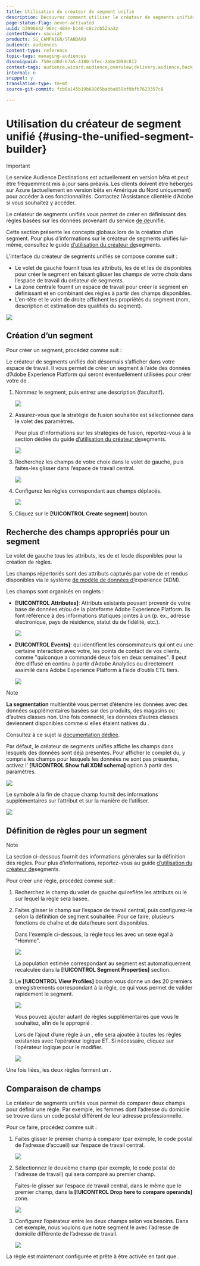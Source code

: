 ```yaml
---
title: Utilisation du créateur de segment unifié
description: Découvrez comment utiliser le créateur de segments unifiés pour créer   de.
page-status-flag: never-activated
uuid: b3996642-96ec-489e-b146-c8c2cb52aa32
contentOwner: sauviat
products: SG_CAMPAIGN/STANDARD
audience: audiences
content-type: reference
topic-tags: managing-audiences
discoiquuid: 750ecd8d-67a5-4180-bfec-2a8e3098c812
context-tags: audience,wizard;audience,overview;delivery,audience,back
internal: n
snippet: y
translation-type: tm+mt
source-git-commit: fcb6a145b19b68865babba659bf0bfb7623397c8

---
```



# Utilisation du créateur de segment unifié {#using-the-unified-segment-builder}

>[!IMPORTANT]
>
>Le service Audience Destinations est actuellement en version bêta et peut être fréquemment mis à jour sans préavis. Les clients doivent être hébergés sur Azure (actuellement en version bêta en Amérique du Nord uniquement) pour accéder à ces fonctionnalités. Contactez l’Assistance clientèle d’Adobe si vous souhaitez y accéder.

Le créateur de segments unifiés vous permet de créer   en définissant des règles basées sur les données provenant du service [de  de](https://www.adobe.io/apis/experienceplatform/home/profile-identity-segmentation.html)unifié.

Cette section présente les concepts globaux lors de la création d’un segment. Pour plus d’informations sur le créateur de segments unifiés lui-même, consultez le guide [d’utilisation du créateur de](https://www.adobe.io/apis/experienceplatform/home/profile-identity-segmentation/profile-identity-segmentation-services.html#!api-specification/markdown/narrative/technical_overview/segmentation/segment-builder-guide.md)segments.

L’interface du créateur de segments unifiés se compose comme suit :

* Le volet de gauche fournit tous les attributs, les  de et les  de disponibles pour créer le segment en faisant glisser les champs de votre choix dans l’espace de travail du créateur de segments.
* La zone centrale fournit un espace de travail pour créer le segment en définissant et en combinant des règles à partir des champs disponibles.
* L’en-tête et le volet de droite affichent les propriétés du segment (nom, description et estimation des  qualifiés du segment).

![](assets/aep_audiences_interface.png)

## Création d’un segment

Pour créer un segment, procédez comme suit :

Le créateur de segments unifiés doit désormais s’afficher dans votre espace de travail. Il vous permet de créer un segment à l’aide des données d’Adobe Experience Platform qui seront éventuellement utilisées pour créer votre  de .

1. Nommez le segment, puis entrez une description (facultatif).

   ![](assets/aep_audiences_creation_edit_name.png)

1. Assurez-vous que la stratégie de fusion souhaitée est sélectionnée dans le volet des paramètres.

   Pour plus d’informations sur les stratégies de fusion, reportez-vous à la section dédiée du guide [d’utilisation du créateur de](https://www.adobe.io/apis/experienceplatform/home/profile-identity-segmentation/profile-identity-segmentation-services.html#!api-specification/markdown/narrative/technical_overview/segmentation/segment-builder-guide.md)segments.

   ![](assets/aep_audiences_mergepolicy.png)

1. Recherchez les champs de votre choix dans le volet de gauche, puis faites-les glisser dans l’espace de travail central.

   ![](assets/aep_audiences_dragfield.png)

1. Configurez les règles correspondant aux champs déplacés.

   ![](assets/aep_audiences_configure_rules.png)

1. Cliquez sur le **[!UICONTROL Create segment]** bouton.

## Recherche des champs appropriés pour un segment

Le volet de gauche  tous les attributs, les  de et lesde  disponibles pour la création de règles.

Les champs répertoriés sont des attributs capturés par votre  de et rendus disponibles via le système [de modèle de données d’](https://www.adobe.io/apis/experienceplatform/home/xdm.html)expérience (XDM).

Les champs sont organisés en onglets :

* **[!UICONTROL Attributes]**: Attributs  existants pouvant provenir de votre base de données  et/ou de la plateforme Adobe Experience Platform. Ils font référence à des informations statiques jointes à un  (p. ex., adresse électronique, pays de résidence, statut  du de fidélité, etc.).

   ![](assets/aep_audiences_attributestab.png)

* **[!UICONTROL Events]**:   qui identifient les consommateurs qui ont eu une certaine interaction avec votre, les points de contact de vos clients, comme &quot;quiconque a commandé deux fois en deux semaines&quot;. Il peut être diffusé en continu à partir d’Adobe Analytics ou directement assimilé dans Adobe Experience Platform à l’aide d’outils ETL tiers.

   ![](assets/aep_audiences_eventstab.png)

>[!NOTE]
>
>**La segmentation** multientité vous permet d’étendre les données  avec des données supplémentaires basées sur des produits, des magasins ou d’autres classes  non. Une fois connecté, les données d’autres classes deviennent disponibles comme si elles étaient natives du  .
>
>Consultez à ce sujet la [documentation dédiée](https://www.adobe.io/apis/experienceplatform/home/profile-identity-segmentation/profile-identity-segmentation-services.html#!api-specification/markdown/narrative/tutorials/segmentation/multi_entity_segmentation.md).

Par défaut, le créateur de segments unifiés affiche les champs dans lesquels des données sont déjà présentes. Pour afficher le  complet du, y compris les champs pour lesquels les données ne sont pas présentes, activez l’ **[!UICONTROL Show full XDM schema]** option à partir des paramètres.

![](assets/aep_audiences_populatedfields.png)

Le symbole à la fin de chaque champ fournit des informations supplémentaires sur l’attribut et sur la manière de l’utiliser.

![](assets/aep_audiences_isymbol.png)

## Définition de règles pour un segment

>[!NOTE]
>
>La section ci-dessous fournit des informations générales sur la définition des règles. Pour plus d’informations, reportez-vous au guide [d’utilisation du créateur de](https://www.adobe.io/apis/experienceplatform/home/profile-identity-segmentation/profile-identity-segmentation-services.html#!api-specification/markdown/narrative/technical_overview/segmentation/segment-builder-guide.md)segments.

Pour créer une règle, procédez comme suit :

1. Recherchez le champ du volet de gauche qui reflète les attributs ou le  sur lequel la règle sera basée.

1. Faites glisser le champ sur l’espace de travail central, puis configurez-le selon la définition de segment souhaitée. Pour ce faire, plusieurs fonctions de chaîne et de date/heure sont disponibles.

   Dans l&#39;exemple ci-dessous, la règle tous les  avec un sexe égal à &quot;Homme&quot;.

   ![](assets/aep_audiences_malegender.png)

   La population estimée correspondant au segment est automatiquement recalculée dans la **[!UICONTROL Segment Properties]** section.

1. Le **[!UICONTROL View Profiles]** bouton vous donne un  des 20 premiers enregistrements correspondant à la règle, ce qui vous permet de valider rapidement le segment.

   ![](assets/aep_audiences_samplepreview.png)

   Vous pouvez ajouter autant de règles supplémentaires que vous le souhaitez, afin de  le approprié .

   Lors de l’ajout d’une règle à un , elle sera ajoutée à toutes les règles existantes avec l’opérateur logique ET. Si nécessaire, cliquez sur l’opérateur logique pour le modifier.

   ![](assets/aep_audiences_andoperator.png)

Une fois liées, les deux règles forment un .

## Comparaison de champs

Le créateur de segments unifiés vous permet de comparer deux champs pour définir une règle. Par exemple, les femmes dont l’adresse du domicile se trouve dans un code postal différent de leur adresse professionnelle.

Pour ce faire, procédez comme suit :

1. Faites glisser le premier champ à comparer (par exemple, le code postal de l’adresse d’accueil) sur l’espace de travail central.

   ![](assets/aep_audiences_comparing_1.png)

1. Sélectionnez le deuxième champ (par exemple, le code postal de l&#39;adresse de travail) qui sera comparé au premier champ.

   Faites-le glisser sur l’espace de travail central, dans le même que le premier champ, dans la **[!UICONTROL Drop here to compare operands]** zone.

   ![](assets/aep_audiences_comparing_2.png)

1. Configurez l’opérateur entre les deux champs selon vos besoins. Dans cet exemple, nous voulons que notre segment  le  avec l’adresse de domicile différente de l’adresse de travail.

   ![](assets/aep_audiences_comparing_3.png)

La règle est maintenant configurée et prête à être activée en tant que  .
